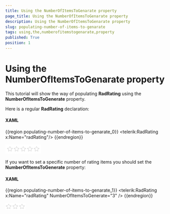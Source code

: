 ```yaml
---
title: Using the NumberOfItemsToGenarate property
page_title: Using the NumberOfItemsToGenarate property
description: Using the NumberOfItemsToGenarate property
slug: populating-number-of-items-to-genarate
tags: using,the,numberofitemstogenarate,property
published: True
position: 1
---
```


# Using the NumberOfItemsToGenarate property

This tutorial will show the way of populating __RadRating__ using the __NumberOfItemsToGenerate__ property.

Here is a regular __RadRating__ declaration:

#### __XAML__
{{region populating-number-of-items-to-genarate_0}}
	<telerik:RadRating x:Name="radRating"/>
{{endregion}}

![](images/rating_default.png)

If you want to set a specific number of rating items you should set the __NumberOfItemsToGenerate__ property:

#### __XAML__
{{region populating-number-of-items-to-genarate_1}}
    <telerik:RadRating x:Name="radRating" NumberOfItemsToGenerate="3" />
{{endregion}}

![](images/rating_with_3_items.png)